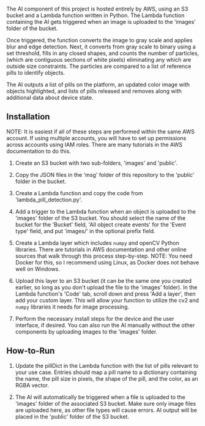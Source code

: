 The AI component of this project is hosted entirely by AWS, using an S3 bucket and a Lambda function written in Python. The Lambda function containing the AI gets triggered when an image is uploaded to the 'images' folder of the bucket. 

Once triggered, the function converts the image to gray scale and applies blur and edge detection. Next, it converts from gray scale to binary using a set threshold, fills in any closed shapes, and counts the number of particles, (which are contiguous sections of white pixels) eliminating any which are outside size constraints. The particles are compared to a list of reference pills to identify objects. 

The AI outputs a list of pills on the platform, an updated color image with objects highlighted, and lists of pills released and removes along with additional data about device state.

## Installation

NOTE: It is easiest if all of these steps are performed within the same AWS account. If using multiple accounts, you will have to set up permissions across accounts using IAM roles. There are many tutorials in the AWS documentation to do this.

1. Create an S3 bucket with two sub-folders, 'images' and 'public'.

2. Copy the JSON files in the 'msg' folder of this repository to the 'public' folder in the bucket.

3. Create a Lambda function and copy the code from 'lambda_pill_detection.py'.

4. Add a trigger to the Lambda function when an object is uploaded to the 'images' folder of the S3 bucket. You should select the name of the bucket for the 'Bucket' field, 'All object create events' for the 'Event type' field, and put 'images/' in the optional prefix field.

5. Create a Lambda layer which includes `numpy` and openCV Python libraries. There are tutorials in AWS documentation and other online sources that walk through this process step-by-step. NOTE: You need Docker for this, so I recommend using Linux, as Docker does not behave well on Windows.

6. Upload this layer to an S3 bucket (it can be the same one you created earlier, so long as you don't upload the file to the 'images' folder). In the Lambda function's 'Code' tab, scroll down and press 'Add a layer', then add your custom layer. This will allow your function to utilize the cv2 and `numpy` libraries it needs for image processing.

7. Perform the necessary install steps for the device and the user interface, if desired. You can also run the AI manually without the other components by uploading images to the 'images' folder.

## How-to-Run

1. Update the pillDict in the Lambda function with the list of pills relevant to your use case. Entries should map a pill name to a dictionary containing the name, the pill size in pixels, the shape of the pill, and the color, as an RGBA vector.

2. The AI will automatically be triggered when a file is uploaded to the 'images' folder of the associated S3 bucket. Make sure only image files are uploaded here, as other file types will cause errors. AI output will be placed in the 'public' folder of the S3 bucket.
   